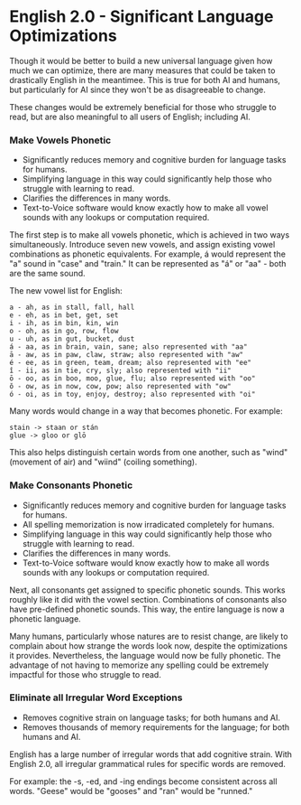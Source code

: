 
# English 2.0 - Significant Language Optimizations

Though it would be better to build a new universal language given how much we can optimize, there are many measures that could be taken to drastically English in the meantimee. This is true for both AI and humans, but particularly for AI since they won't be as disagreeable to change.

These changes would be extremely beneficial for those who struggle to read, but are also meaningful to all users of English; including AI.

### Make Vowels Phonetic
* Significantly reduces memory and cognitive burden for language tasks for humans.
* Simplifying language in this way could significantly help those who struggle with learning to read.
* Clarifies the differences in many words.
* Text-to-Voice software would know exactly how to make all vowel sounds with any lookups or computation required.

The first step is to make all vowels phonetic, which is achieved in two ways simultaneously. Introduce seven new vowels, and assign existing vowel combinations as phonetic equivalents. For example, á would represent the "a" sound in "case" and "train." It can be represented as "á" or "aa" - both are the same sound.

The new vowel list for English:
	
	a - ah, as in stall, fall, hall
	e - eh, as in bet, get, set
	i - ih, as in bin, kin, win
	o - oh, as in go, row, flow
	u - uh, as in gut, bucket, dust
	á - aa, as in brain, vain, sane; also represented with "aa"
	ā - aw, as in paw, claw, straw; also represented with "aw"
	é - ee, as in green, team, dream; also represented with "ee"
	î - ii, as in tie, cry, sly; also represented with "ii"
	ō - oo, as in boo, moo, glue, flu; also represented with "oo"
	ŏ - ow, as in now, cow, pow; also represented with "ow"
	ó - oi, as in toy, enjoy, destroy; also represented with "oi"

Many words would change in a way that becomes phonetic. For example:
	
	stain -> staan or stán
	glue -> gloo or glō

This also helps distinguish certain words from one another, such as "wind" (movement of air) and "wiind" (coiling something).


### Make Consonants Phonetic
* Significantly reduces memory and cognitive burden for language tasks for humans.
* All spelling memorization is now irradicated completely for humans.
* Simplifying language in this way could significantly help those who struggle with learning to read.
* Clarifies the differences in many words.
* Text-to-Voice software would know exactly how to make all words sounds with any lookups or computation required.

Next, all consonants get assigned to specific phonetic sounds. This works roughly like it did with the vowel section. Combinations of consonants also have pre-defined phonetic sounds. This way, the entire language is now a phonetic language.

Many humans, particularly whose natures are to resist change, are likely to complain about how strange the words look now, despite the optimizations it provides. Nevertheless, the language would now be fully phonetic. The advantage of not having to memorize any spelling could be extremely impactful for those who struggle to read.


### Eliminate all Irregular Word Exceptions
* Removes cognitive strain on language tasks; for both humans and AI.
* Removes thousands of memory requirements for the language; for both humans and AI.

English has a large number of irregular words that add cognitive strain. With English 2.0, all irregular grammatical rules for specific words are removed.

For example: the -s, -ed, and -ing endings become consistent across all words. "Geese" would be "gooses" and "ran" would be "runned."
